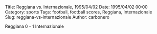 Title: Reggiana vs. Internazionale, 1995/04/02
Date: 1995/04/02 00:00
Category: sports
Tags: football, football scores, Reggiana, Internazionale
Slug: reggiana-vs-internazionale
Author: carbonero


Reggiana 0 - 1 Internazionale

